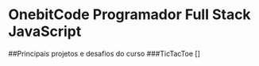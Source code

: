 # OnebitCode Programador Full Stack JavaScript
 
##Principais projetos e desafios do curso
###TicTacToe []
